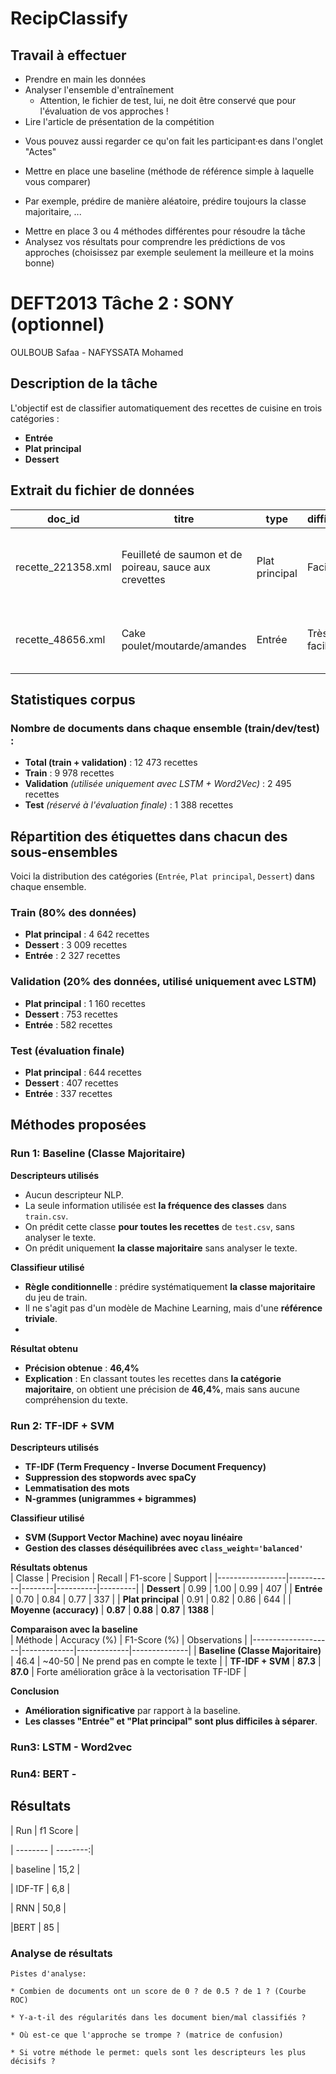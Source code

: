 # RecipClassify

## Travail à effectuer

- Prendre en main les données
- Analyser l'ensemble d'entraînement
  * Attention, le fichier de test, lui, ne doit être conservé que pour l'évaluation de vos approches !
- Lire l'article de présentation de la compétition
 * Vous pouvez aussi regarder ce qu'on fait les participant·es dans l'onglet "Actes"
- Mettre en place une baseline (méthode de référence simple à laquelle vous comparer)
 * Par exemple, prédire de manière aléatoire, prédire toujours la classe majoritaire, ...
- Mettre en place 3 ou 4 méthodes différentes pour résoudre la tâche
- Analysez vos résultats pour comprendre les prédictions de vos approches (choisissez par exemple seulement la meilleure et la moins bonne)

# DEFT2013 Tâche 2 : SONY (optionnel)

OULBOUB Safaa - NAFYSSATA Mohamed



## Description de la tâche
L'objectif est de classifier automatiquement des recettes de cuisine en trois catégories :
- **Entrée**  
- **Plat principal**  
- **Dessert**  
##  Extrait du fichier de données

| doc_id              | titre                                        | type           | difficulté    | coût         | ingrédients                                  | recette  |
|---------------------|---------------------------------------------|---------------|--------------|-------------|----------------------------------------------|----------|
| recette_221358.xml  | Feuilleté de saumon et de poireau, sauce aux crevettes | Plat principal | Facile       | Moyen       | 1 pavé de saumon, 100g crevettes, 2 poireaux... | Couper finement les poireaux... |
| recette_48656.xml   | Cake poulet/moutarde/amandes               | Entrée        | Très facile  | Bon marché  | 3 œufs, 150g farine, levure, moutarde...    | Couper finement l'échalote... |



## Statistiques corpus
###  Nombre de documents dans chaque ensemble (train/dev/test) :
- **Total (train + validation)** : 12 473 recettes
- **Train** : 9 978 recettes
- **Validation** *(utilisée uniquement avec LSTM + Word2Vec)* : 2 495 recettes
- **Test** *(réservé à l'évaluation finale)* : 1 388 recettes

##  Répartition des étiquettes dans chacun des sous-ensembles

Voici la distribution des catégories (`Entrée`, `Plat principal`, `Dessert`) dans chaque ensemble.

### **Train (80% des données)**
- **Plat principal** : 4 642 recettes
- **Dessert** : 3 009 recettes
- **Entrée** : 2 327 recettes

### **Validation (20% des données, utilisé uniquement avec LSTM)**
- **Plat principal** : 1 160 recettes
- **Dessert** : 753 recettes
- **Entrée** : 582 recettes

### **Test (évaluation finale)**
- **Plat principal** : 644 recettes
- **Dessert** : 407 recettes
- **Entrée** : 337 recettes


## Méthodes proposées
###  **Run 1: Baseline (Classe Majoritaire)**

**Descripteurs utilisés**  
- Aucun descripteur NLP.  
- La seule information utilisée est **la fréquence des classes** dans `train.csv`.
 - On prédit cette classe **pour toutes les recettes** de `test.csv`, sans analyser le texte. 
- On prédit uniquement **la classe majoritaire** sans analyser le texte.

 **Classifieur utilisé**  
- **Règle conditionnelle** : prédire systématiquement **la classe majoritaire** du jeu de train.  
- Il ne s'agit pas d'un modèle de Machine Learning, mais d'une **référence triviale**.
- 
 **Résultat obtenu**  
- **Précision obtenue** : **46,4%**  
- **Explication** : En classant toutes les recettes dans **la catégorie majoritaire**, on obtient une précision de **46,4%**, mais sans aucune compréhension du texte.  

###  **Run 2: TF-IDF + SVM**

 **Descripteurs utilisés**  
- **TF-IDF (Term Frequency - Inverse Document Frequency)**
- **Suppression des stopwords avec spaCy**
- **Lemmatisation des mots**
- **N-grammes (unigrammes + bigrammes)**

 **Classifieur utilisé**  
- **SVM (Support Vector Machine) avec noyau linéaire**
- **Gestion des classes déséquilibrées avec `class_weight='balanced'`**

 **Résultats obtenus**  
| Classe           | Precision | Recall | F1-score | Support |
|-----------------|-----------|--------|----------|---------|
| **Dessert**     | 0.99      | 1.00   | 0.99     | 407     |
| **Entrée**      | 0.70      | 0.84   | 0.77     | 337     |
| **Plat principal** | 0.91  | 0.82   | 0.86     | 644     |
| **Moyenne (accuracy)** | **0.87** | **0.88** | **0.87** | **1388** |

 **Comparaison avec la baseline**  
| Méthode            | Accuracy (%) | F1-Score (%) | Observations |
|--------------------|-------------|-------------|--------------|
| **Baseline (Classe Majoritaire)** | 46.4 | ~40-50 | Ne prend pas en compte le texte |
| **TF-IDF + SVM** | **87.3** | **87.0** | Forte amélioration grâce à la vectorisation TF-IDF |

 **Conclusion**  
- **Amélioration significative** par rapport à la baseline.  
- **Les classes "Entrée" et "Plat principal" sont plus difficiles à séparer**.  

### Run3: LSTM - Word2vec

### Run4: BERT - 



## Résultats



| Run      | f1 Score |

| -------- | --------:|

| baseline |  15,2 |

| IDF-TF   |   6,8 |

| RNN   |  50,8 |

|BERT  |  85 |



### Analyse de résultats

	

	Pistes d'analyse:

	* Combien de documents ont un score de 0 ? de 0.5 ? de 1 ? (Courbe ROC)

	* Y-a-t-il des régularités dans les document bien/mal classifiés ?

	* Où est-ce que l'approche se trompe ? (matrice de confusion)

	* Si votre méthode le permet: quels sont les descripteurs les plus décisifs ?
